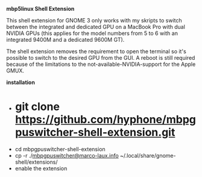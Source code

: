 __mbp5linux Shell Extension__

This shell extension for GNOME 3 only works with my skripts to switch between the integrated and dedicated GPU on a MacBook Pro with dual NVIDIA GPUs (this applies for the model numbers from 5 to 6 with an integrated 9400M and a dedicated 9600M GT).

The shell extension removes the requirement to open the terminal so it's possible to switch to the desired GPU from the GUI.
A reboot is still required because of the limitations to the not-available-NVIDIA-support for the Apple GMUX.

__installation__

* # git clone https://github.com/hyphone/mbpgpuswitcher-shell-extension.git
* cd mbpgpuswitcher-shell-extension
* cp -r ./mbpgpuswitcher@marco-laux.info ~/.local/share/gnome-shell/extensions/
* enable the extension